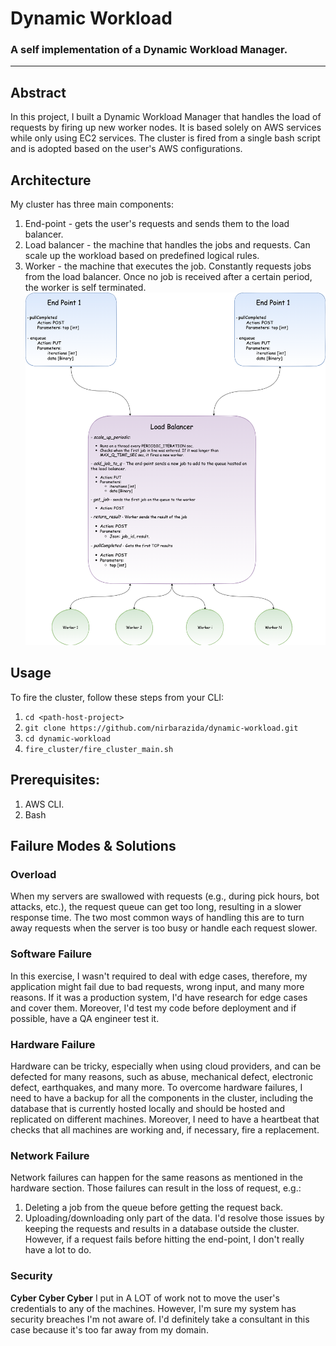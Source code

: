 # Dynamic Workload
### A self implementation of a Dynamic Workload Manager.

---

## Abstract
In this project, I built a Dynamic Workload Manager that handles the load of requests by firing up new 
worker nodes. It is based solely on AWS services while only using EC2 services. The cluster is fired from 
a single bash script and is adopted based on the user's AWS configurations.

## Architecture
My cluster has three main components:
1. End-point - gets the user's requests and sends them to the load balancer.
2. Load balancer - the machine that handles the jobs and requests. Can scale up the workload based on predefined logical rules.
3. Worker - the machine that executes the job. Constantly requests jobs from the load balancer. Once no job is received after a certain period, the worker is self terminated.
![](README_FILES/ClusterFlow.png)

## Usage
To fire the cluster, follow these steps from your CLI:
1. `cd <path-host-project>`
2. `git clone https://github.com/nirbarazida/dynamic-workload.git`
3. `cd dynamic-workload`
4. `fire_cluster/fire_cluster_main.sh` 


## Prerequisites:
1. AWS CLI.
2. Bash


## Failure Modes & Solutions

### Overload
When my servers are swallowed with requests (e.g., during pick hours, bot attacks, etc.),   the request queue can get 
too long, resulting in a slower response time. The two most common ways of handling this are to turn away requests 
when the server is too busy or handle each request slower. 

### Software Failure
In this exercise, I wasn't required to deal with edge cases, therefore, my application might fail due to bad requests, 
wrong input, and many more reasons. If it was a production system, I'd have research for edge cases and cover them. 
Moreover, I'd test my code before deployment and if possible, have a QA engineer test it.

### Hardware Failure
Hardware can be tricky, especially when using cloud providers, and can be defected for many reasons, such as abuse, 
mechanical defect, electronic defect, earthquakes, and many more. To overcome hardware failures, I need to have a 
backup for all the components in the cluster, including the database that is currently hosted locally and should be 
hosted and replicated on different machines. Moreover, I need to have a heartbeat that checks that all machines are working and, if necessary, fire a replacement.

### Network Failure
Network failures can happen for the same reasons as mentioned in the hardware section. Those failures can result in the loss of request, e.g.:
1. Deleting a job from the queue before getting the request back.
2. Uploading/downloading only part of the data.
I'd resolve those issues by keeping the requests and results in a database outside the cluster. However, if a request 
fails before hitting the end-point, I don't really have a lot to do.

### Security
**Cyber Cyber Cyber**
I put in A LOT of work not to move the user's credentials to any of the machines. However, I'm sure my system has 
security breaches I'm not aware of. I'd definitely take a consultant in this case because it's too far away from my domain.